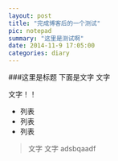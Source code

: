 ```yaml
---
layout: post
title: "完成博客后的一个测试"
pic: notepad
summary: "这里是测试啊"
date: 2014-11-9 17:05:00
categories: diary
---
```


###这里是标题
下面是文字
文字


文字！！

* 列表
* 列表
* 列表

> 文字
> 文字
> adsbqaadf

